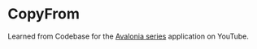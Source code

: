 # CopyFrom
Learned from Codebase for the [Avalonia series](https://www.youtube.com/playlist?list=PLJYo8bcmfTDF6ROxC8QMVw9Zr_3Lx4Lgd) application on YouTube.
